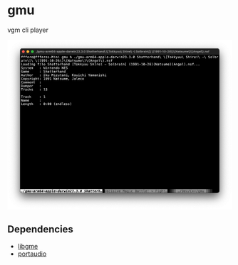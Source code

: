 # gmu
vgm cli player

![screenshot](Screenshot-2024-02-20.png)

## Dependencies
- [libgme](https://github.com/mcfiredrill/libgme)
- [portaudio](https://www.portaudio.com/)
